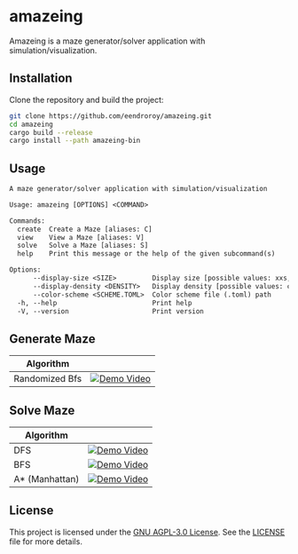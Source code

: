 # amazeing

Amazeing is a maze generator/solver application with simulation/visualization.

## Installation

Clone the repository and build the project:

```sh
git clone https://github.com/eendroroy/amazeing.git
cd amazeing
cargo build --release
cargo install --path amazeing-bin
```

## Usage

```txt
A maze generator/solver application with simulation/visualization

Usage: amazeing [OPTIONS] <COMMAND>

Commands:
  create  Create a Maze [aliases: C]
  view    View a Maze [aliases: V]
  solve   Solve a Maze [aliases: S]
  help    Print this message or the help of the given subcommand(s)

Options:
      --display-size <SIZE>         Display size [possible values: xxs, xs, s, m, l, xl, xxl]
      --display-density <DENSITY>   Display density [possible values: connected, dense, standard, cozy, ample]
      --color-scheme <SCHEME.TOML>  Color scheme file (.toml) path
  -h, --help                        Print help
  -V, --version                     Print version
```

## Generate Maze

| Algorithm      |                                                                                                            |
|----------------|------------------------------------------------------------------------------------------------------------|
| Randomized Bfs | [![Demo Video](https://img.youtube.com/vi/st8RLTgAuuE/0.jpg)](https://www.youtube.com/watch?v=st8RLTgAuuE) |

## Solve Maze

| Algorithm      |                                                                                                            |
|----------------|------------------------------------------------------------------------------------------------------------|
| DFS            | [![Demo Video](https://img.youtube.com/vi/9F8XRL7lnIU/0.jpg)](https://www.youtube.com/shorts/9F8XRL7lnIU)  |
| BFS            | [![Demo Video](https://img.youtube.com/vi/h8q5vi68fz0/0.jpg)](https://www.youtube.com/shorts/h8q5vi68fz0)  |
| A* (Manhattan) | [![Demo Video](https://img.youtube.com/vi/LkxyikxTX6Y/0.jpg)](https://www.youtube.com/watch?v=LkxyikxTX6Y) |

## License

This project is licensed under the [GNU AGPL-3.0 License](https://www.gnu.org/licenses/agpl-3.0.html). See
the [LICENSE](./LICENSE) file for more details.
